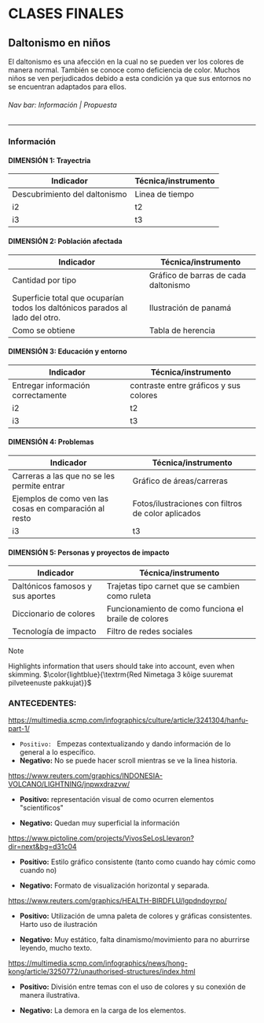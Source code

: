 # CLASES FINALES
## Daltonismo en niños
El daltonismo es una afección en la cual no se pueden ver los colores de manera normal. También se conoce como deficiencia de color. Muchos niños se ven perjudicados debido a esta condición ya que sus entornos no se encuentran adaptados para ellos.

###### Nav bar: Información | Propuesta

------

### **Información**

#### DIMENSIÓN 1: Trayectria 
| Indicador | Técnica/instrumento  |
|-----------|----------------------|
| Descubrimiento del daltonismo        | Linea de tiempo                   |
| i2        | t2                   |
| i3        | t3                   |

#### DIMENSIÓN 2: Población afectada
| Indicador                                                                     | Técnica/instrumento                   |
|-------------------------------------------------------------------------------|---------------------------------------|
| Cantidad por tipo                                                             | Gráfico de barras de cada daltonismo  |
| Superficie total que ocuparían todos los daltónicos parados al lado del otro. | Ilustración de panamá                 |
| Como se obtiene                                                               | Tabla de herencia                     |

#### DIMENSIÓN 3: Educación y entorno
| Indicador | Técnica/instrumento  |
|-----------|----------------------|
| Entregar información correctamente        | contraste entre gráficos y sus colores                   |
| i2        | t2                   |
| i3        | t3                   |

#### DIMENSIÓN 4: Problemas 
| Indicador | Técnica/instrumento  |
|-----------|----------------------|
| Carreras a las que no se les permite entrar        | Gráfico de áreas/carreras                   |
| Ejemplos de como ven las cosas en comparación al resto        | Fotos/ilustraciones con filtros de color aplicados                   |
| i3        | t3                   |

#### DIMENSIÓN 5: Personas y proyectos de impacto
| Indicador | Técnica/instrumento  |
|-----------|----------------------|
| Daltónicos famosos y sus aportes        | Trajetas tipo carnet que se cambien como ruleta                   |
| Diccionario de colores        | Funcionamiento de como funciona el braile de colores                   |
| Tecnología de impacto        | Filtro de redes sociales                   |

> [!NOTE] 
> Highlights information that users should take into account, even when skimming.
$\color{lightblue}{\textrm{Red Nimetaga 3 kõige suuremat pilveteenuste pakkujat}}$  



### ANTECEDENTES:

https://multimedia.scmp.com/infographics/culture/article/3241304/hanfu-part-1/
- ```Positivo: ``` Empezas contextualizando y dando información de lo general a lo específico.
- **Negativo:** No se puede hacer scroll mientras se ve la linea historia.

https://www.reuters.com/graphics/INDONESIA-VOLCANO/LIGHTNING/jnpwxdrazvw/
+ **Positivo:** representación visual de como ocurren elementos "scientificos"
- **Negativo:** Quedan muy superficial la información

https://www.pictoline.com/projects/VivosSeLosLlevaron?dir=next&bg=d31c04
+ **Positivo:** Estilo gráfico consistente (tanto como cuando hay cómic como cuando no)
- **Negativo:** Formato de visualización horizontal y separada.

https://www.reuters.com/graphics/HEALTH-BIRDFLU/lgpdndoyrpo/
+ **Positivo:** Utilización de umna paleta de colores y gráficas consistentes. Harto uso de ilustración
- **Negativo:** Muy estático, falta dinamismo/movimiento para no aburrirse leyendo, mucho texto.

https://multimedia.scmp.com/infographics/news/hong-kong/article/3250772/unauthorised-structures/index.html
+ **Positivo:** División entre temas con el uso de colores y su conexión de manera ilustrativa.
- **Negativo:** La demora en la carga de los elementos.
